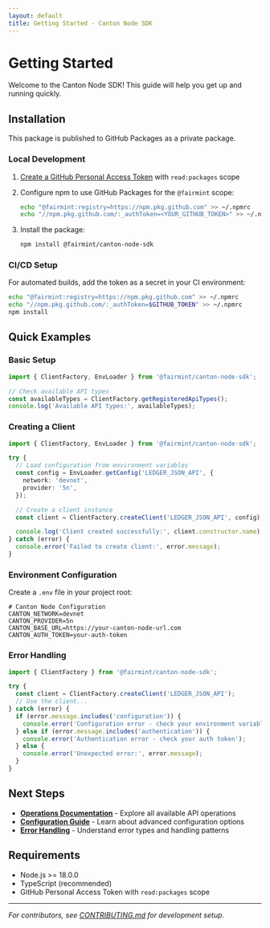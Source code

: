 ```yaml
---
layout: default
title: Getting Started - Canton Node SDK
---
```


# Getting Started

Welcome to the Canton Node SDK! This guide will help you get up and running quickly.

## Installation

This package is published to GitHub Packages as a private package.

### Local Development

1. [Create a GitHub Personal Access Token](https://github.com/settings/tokens/new) with `read:packages` scope
2. Configure npm to use GitHub Packages for the `@fairmint` scope:

   ```bash
   echo "@fairmint:registry=https://npm.pkg.github.com" >> ~/.npmrc
   echo "//npm.pkg.github.com/:_authToken=<YOUR_GITHUB_TOKEN>" >> ~/.npmrc
   ```

3. Install the package:

   ```bash
   npm install @fairmint/canton-node-sdk
   ```

### CI/CD Setup

For automated builds, add the token as a secret in your CI environment:

```bash
echo "@fairmint:registry=https://npm.pkg.github.com" >> ~/.npmrc
echo "//npm.pkg.github.com/:_authToken=$GITHUB_TOKEN" >> ~/.npmrc
npm install
```

## Quick Examples

### Basic Setup

```typescript
import { ClientFactory, EnvLoader } from '@fairmint/canton-node-sdk';

// Check available API types
const availableTypes = ClientFactory.getRegisteredApiTypes();
console.log('Available API types:', availableTypes);
```

### Creating a Client

```typescript
import { ClientFactory, EnvLoader } from '@fairmint/canton-node-sdk';

try {
  // Load configuration from environment variables
  const config = EnvLoader.getConfig('LEDGER_JSON_API', {
    network: 'devnet',
    provider: '5n',
  });

  // Create a client instance
  const client = ClientFactory.createClient('LEDGER_JSON_API', config);

  console.log('Client created successfully:', client.constructor.name);
} catch (error) {
  console.error('Failed to create client:', error.message);
}
```

### Environment Configuration

Create a `.env` file in your project root:

```env
# Canton Node Configuration
CANTON_NETWORK=devnet
CANTON_PROVIDER=5n
CANTON_BASE_URL=https://your-canton-node-url.com
CANTON_AUTH_TOKEN=your-auth-token
```

### Error Handling

```typescript
import { ClientFactory } from '@fairmint/canton-node-sdk';

try {
  const client = ClientFactory.createClient('LEDGER_JSON_API');
  // Use the client...
} catch (error) {
  if (error.message.includes('configuration')) {
    console.error('Configuration error - check your environment variables');
  } else if (error.message.includes('authentication')) {
    console.error('Authentication error - check your auth token');
  } else {
    console.error('Unexpected error:', error.message);
  }
}
```

## Next Steps

- **[Operations Documentation](/operations/)** - Explore all available API operations
- **[Configuration Guide](/configuration/)** - Learn about advanced configuration options
- **[Error Handling](/error-handling/)** - Understand error types and handling patterns

## Requirements

- Node.js >= 18.0.0
- TypeScript (recommended)
- GitHub Personal Access Token with `read:packages` scope

---

_For contributors, see [CONTRIBUTING.md](https://github.com/Fairmint/canton-node-sdk/blob/main/CONTRIBUTING.md) for development setup._
